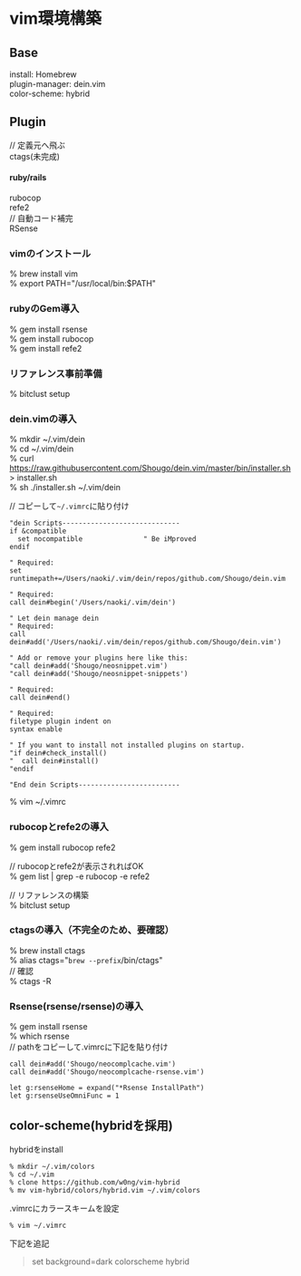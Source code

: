 # vim環境構築

## Base
install: Homebrew  
plugin-manager: dein.vim  
color-scheme: hybrid  

## Plugin
// 定義元へ飛ぶ  
ctags(未完成)  

#### ruby/rails
rubocop  
refe2  
// 自動コード補完  
RSense  

### vimのインストール
% brew install vim  
% export PATH="/usr/local/bin:$PATH"


### rubyのGem導入
% gem install rsense  
% gem install rubocop  
% gem install  refe2

### リファレンス事前準備
% bitclust setup

### dein.vimの導入
% mkdir ~/.vim/dein  
% cd ~/.vim/dein  
% curl https://raw.githubusercontent.com/Shougo/dein.vim/master/bin/installer.sh > installer.sh  
% sh ./installer.sh ~/.vim/dein  

// コピーして`~/.vimrc`に貼り付け

```
"dein Scripts-----------------------------
if &compatible
  set nocompatible               " Be iMproved
endif

" Required:
set runtimepath+=/Users/naoki/.vim/dein/repos/github.com/Shougo/dein.vim

" Required:
call dein#begin('/Users/naoki/.vim/dein')

" Let dein manage dein
" Required:
call dein#add('/Users/naoki/.vim/dein/repos/github.com/Shougo/dein.vim')

" Add or remove your plugins here like this:
"call dein#add('Shougo/neosnippet.vim')
"call dein#add('Shougo/neosnippet-snippets')

" Required:
call dein#end()

" Required:
filetype plugin indent on
syntax enable

" If you want to install not installed plugins on startup.
"if dein#check_install()
"  call dein#install()
"endif

"End dein Scripts-------------------------
```

% vim ~/.vimrc


### rubocopとrefe2の導入
% gem install rubocop refe2

// rubocopとrefe2が表示されればOK  
% gem list | grep -e rubocop -e refe2

// リファレンスの構築  
% bitclust setup


### ctagsの導入（不完全のため、要確認）
% brew install ctags  
% alias ctags="`brew --prefix`/bin/ctags"  
// 確認  
% ctags -R


### Rsense(rsense/rsense)の導入
% gem install rsense  
% which rsense  
// pathをコピーして.vimrcに下記を貼り付け  

```
call dein#add('Shougo/neocomplcache.vim')
call dein#add('Shougo/neocomplcache-rsense.vim')
```

```
let g:rsenseHome = expand("*Rsense InstallPath")
let g:rsenseUseOmniFunc = 1
```

## color-scheme(hybridを採用)
hybridをinstall
```
% mkdir ~/.vim/colors
% cd ~/.vim
% clone https://github.com/w0ng/vim-hybrid
% mv vim-hybrid/colors/hybrid.vim ~/.vim/colors
```
.vimrcにカラースキームを設定
```
% vim ~/.vimrc
```
下記を追記
> set background=dark
> colorscheme hybrid
